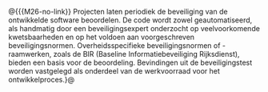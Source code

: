 @{{{M26-no-link}}
Projecten laten periodiek de beveiliging van de ontwikkelde software beoordelen. De code wordt zowel geautomatiseerd, als handmatig door een beveiligingsexpert onderzocht op veelvoorkomende kwetsbaarheden en op het voldoen aan voorgeschreven beveiligingsnormen. Overheidsspecifieke beveiligingsnormen of -raamwerken, zoals de BIR (Baseline Informatiebeveiliging Rijksdienst), bieden een basis voor de beoordeling. Bevindingen uit de beveiligingstest worden vastgelegd als onderdeel van de werkvoorraad voor het ontwikkelproces.}@
